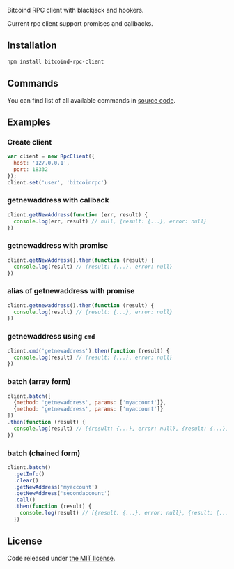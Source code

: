 Bitcoind RPC client with blackjack and hookers.

Current rpc client support promises and callbacks.

## Installation

```bash
npm install bitcoind-rpc-client
```

## Commands

You can find list of all available commands in [source code](blob/master/src/methods.js).

## Examples

### Create client

```js
var client = new RpcClient({
  host: '127.0.0.1',
  port: 18332
});
client.set('user', 'bitcoinrpc')
```

### getnewaddress with callback

```js
client.getNewAddress(function (err, result) {
  console.log(err, result) // null, {result: {...}, error: null}
})
```

### getnewaddress with promise

```js
client.getNewAddress().then(function (result) {
  console.log(result) // {result: {...}, error: null}
})
```

### alias of getnewaddress with promise

```js
client.getnewaddress().then(function (result) {
  console.log(result) // {result: {...}, error: null}
})
```

### getnewaddress using `cmd`

```js
client.cmd('getnewaddress').then(function (result) {
  console.log(result) // {result: {...}, error: null}
})
```

### batch (array form)

```js
client.batch([
  {method: 'getnewaddress', params: ['myaccount']},
  {method: 'getnewaddress', params: ['myaccount']}
])
.then(function (result) {
  console.log(result) // [{result: {...}, error: null}, {result: {...}, error: null}]
})
```

### batch (chained form)

```js
client.batch()
  .getInfo()
  .clear()
  .getNewAddress('myaccount')
  .getNewAddress('secondaccount')
  .call()
  .then(function (result) {
    console.log(result) // [{result: {...}, error: null}, {result: {...}, error: null}]
  })
```

## License

Code released under [the MIT license](LICENSE).
